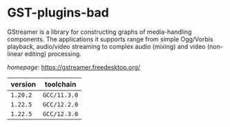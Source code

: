 # GST-plugins-bad

GStreamer is a library for constructing graphs of media-handling  components. The applications it supports range from simple  Ogg/Vorbis playback, audio/video streaming to complex audio  (mixing) and video (non-linear editing) processing.

*homepage*: <https://gstreamer.freedesktop.org/>

version | toolchain
--------|----------
``1.20.2`` | ``GCC/11.3.0``
``1.22.5`` | ``GCC/12.2.0``
``1.22.5`` | ``GCC/12.3.0``
